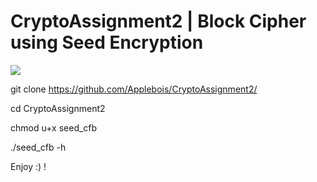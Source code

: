 # CryptoAssignment2 | Block Cipher using Seed Encryption 
![](sample.gif)

git clone https://github.com/Applebois/CryptoAssignment2/

cd CryptoAssignment2

chmod u+x seed_cfb

./seed_cfb -h

Enjoy :) !
